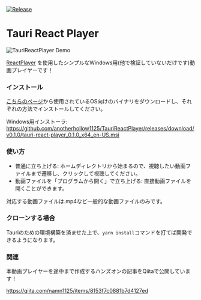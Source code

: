 [![Release](https://github.com/anotherhollow1125/TauriReactPlayer/actions/workflows/build.yaml/badge.svg)](https://github.com/anotherhollow1125/TauriReactPlayer/actions/workflows/build.yaml)

# Tauri React Player

![TauriReactPlayer Demo](misc/TauriReactPlayer.gif)

[ReactPlayer](https://github.com/cookpete/react-player) を使用したシンプルなWindows用(他で検証していないだけです)動画プレイヤーです！

### インストール

[こちらのページ](https://github.com/anotherhollow1125/TauriReactPlayer/releases/tag/v0.1.0)から使用されているOS向けのバイナリをダウンロードし、それぞれの方法でインストールしてください。

Windows用インストーラ: https://github.com/anotherhollow1125/TauriReactPlayer/releases/download/v0.1.0/tauri-react-player_0.1.0_x64_en-US.msi

### 使い方

- 普通に立ち上げる: ホームディレクトリから始まるので、視聴したい動画ファイルまで遷移し、クリックして視聴してください。
- 動画ファイルを「プログラムから開く」で立ち上げる: 直接動画ファイルを開くことができます。

対応する動画ファイルは.mp4など一般的な動画ファイルのみです。

### クローンする場合

Tauriのための環境構築を済ませた上で、`yarn install`コマンドを打てば開発できるようになります。

### 関連

本動画プレイヤーを途中まで作成するハンズオンの記事をQiitaで公開しています！

https://qiita.com/namn1125/items/8153f7c0881b7d4127ed